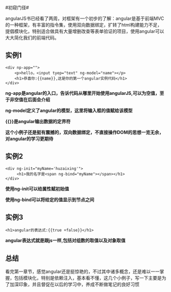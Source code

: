 
#初窥门径#

angularJS书已经看了两周，对框架有一个初步的了解：angular是基于前端MVC的一种框架，有丰富的指令集，使用双向数据绑定，扩转了html构建能力不足，提倡模块化，特别适合做具有大量增删改查等表单验证的项目，使用angular可以大大简化我们的前端代码。

## 实例1 ##
    <div np-app="">
   	    <p>hello，<input tyep="text" ng-model="name"></p>
		<h1>恭喜你:{{name}},这是你的第一个angular实例代码</h1>
	</div>

 **ng-app是angular的入口，告诉代码从哪里开始使用angularJS,可以为空值，至于非空值在后面会介绍**

 **ng-model定义了angular的模型，这里将输入框的值赋给该模型**

 **{{}}是angular输出数据的定界符**	

 **这个小例子还是挺有震撼的，双向数据绑定，不直接操作DOM的思想一览无余，对angular的学习更期待**

## 实例2 ##

    <div ng-init="myName='huzaixing'">
         <h1>我的名字是<span ng-bind="myName"></span></h1>
    </div>

 **使用ng-init可以给属性赋初始值**

 **使用ng-bind可以将给定的值显示到节点之间**

## 实例3 ##

	<h1>angular的表达式:{{true +false}}</h1>

 **angular表达式就是跟js一样,包括对组数的取值以及对象取值**

## 总结 ##

看完第一章节，感觉angular还是挺惊艳的，不过其中诸多概念，还是难以一一掌握，包括模块化，特别是依赖注入，基本看不懂，这几个小例子，写一下主要是为了加深印象，并且督促在以后的学习中，养成不断做笔记的良好习惯

